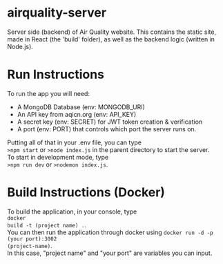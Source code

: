 # airquality-server
Server side (backend) of Air Quality website.
This contains the static site, made in React (the 'build' folder), as well as the backend logic (written in Node.js).
# Run Instructions
To run the app you will need:
<ul>
  <li>
   A MongoDB Database (env: MONGODB_URI)
  </li>
  <li>
   An API key from aqicn.org (env: API_KEY)
  </li>
  <li>
  A secret key (env: SECRET) for JWT token creation & verification
  </li>
  <li>
  A port (env: PORT) that controls which port the server runs on.
</ul>
Putting all of that in your .env file, you can type <br />
<code>>npm start</code> or <code>>node index.js</code>
in the parent directory to start the server. <br />
To start in development mode, type <br />
<code>>npm run dev</code> or <code>>nodemon index.js</code>.

# Build Instructions (Docker)
To build the application, in your console, type <br />
<code>docker build -t (project name) .</code>. <br />
You can then run the application through docker using <code>docker run -d -p (your port):3002 (project-name)</code>.
<br />In this case, "project name" and "your port" are variables you can input.